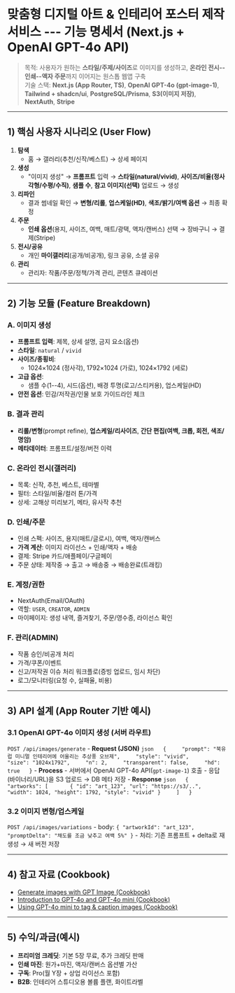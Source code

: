 # 맞춤형 디지털 아트 & 인테리어 포스터 제작 서비스 --- 기능 명세서 (Next.js + OpenAI GPT-4o API)

> 목적: 사용자가 원하는 **스타일/주제/사이즈**로 이미지를 생성하고,
> **온라인 전시--인쇄--액자 주문**까지 이어지는 원스톱 웹앱 구축\
> 기술 스택: **Next.js (App Router, TS)**, **OpenAI GPT-4o
> (gpt-image-1)**, **Tailwind + shadcn/ui**, **PostgreSQL/Prisma**,
> **S3(이미지 저장)**, **NextAuth**, **Stripe**

------------------------------------------------------------------------

## 1) 핵심 사용자 시나리오 (User Flow)

1.  **탐색**
    -   홈 → 갤러리(추천/신작/베스트) → 상세 페이지
2.  **생성**
    -   "이미지 생성" → **프롬프트** 입력 → **스타일(natural/vivid)**,
        **사이즈/비율(정사각형/수평/수직)**, **샘플 수**, **참고
        이미지(선택)** 업로드 → 생성
3.  **리파인**
    -   결과 썸네일 확인 → **변형/리롤**, **업스케일(HD)**,
        **색조/밝기/여백 옵션** → 최종 확정
4.  **주문**
    -   **인쇄 옵션**(용지, 사이즈, 여백, 매트/광택, 액자/캔버스) 선택 →
        장바구니 → 결제(Stripe)
5.  **전시/공유**
    -   개인 **마이갤러리**(공개/비공개), 링크 공유, 소셜 공유
6.  **관리**
    -   관리자: 작품/주문/정책/가격 관리, 콘텐츠 큐레이션

------------------------------------------------------------------------

## 2) 기능 모듈 (Feature Breakdown)

### A. 이미지 생성

-   **프롬프트 입력**: 제목, 상세 설명, 금지 요소(옵션)
-   **스타일**: `natural` / `vivid`
-   **사이즈/종횡비**:
    -   1024×1024 (정사각), 1792×1024 (가로), 1024×1792 (세로)
-   **고급 옵션**:
    -   샘플 수(1--4), 시드(옵션), 배경 투명(로고/스티커용),
        업스케일(HD)
-   **안전 옵션**: 민감/저작권/인물 보호 가이드라인 체크

### B. 결과 관리

-   **리롤/변형**(prompt refine), **업스케일/리사이즈**, **간단
    편집(여백, 크롭, 회전, 색조/명암)**
-   **메타데이터**: 프롬프트/설정/버전 이력

### C. 온라인 전시(갤러리)

-   목록: 신작, 추천, 베스트, 테마별
-   필터: 스타일/비율/컬러 톤/가격
-   상세: 고해상 미리보기, 메타, 유사작 추천

### D. 인쇄/주문

-   인쇄 스펙: 사이즈, 용지(매트/글로시), 여백, 액자/캔버스
-   **가격 계산**: 이미지 라이선스 + 인쇄/액자 + 배송
-   결제: Stripe 카드/애플페이/구글페이
-   주문 상태: 제작중 → 출고 → 배송중 → 배송완료(트래킹)

### E. 계정/권한

-   NextAuth(Email/OAuth)
-   역할: `USER`, `CREATOR`, `ADMIN`
-   마이페이지: 생성 내역, 즐겨찾기, 주문/영수증, 라이선스 확인

### F. 관리(ADMIN)

-   작품 승인/비공개 처리
-   가격/쿠폰/이벤트
-   신고/저작권 이슈 처리 워크플로(증빙 업로드, 임시 차단)
-   로그/모니터링(요청 수, 실패율, 비용)

------------------------------------------------------------------------

## 3) API 설계 (App Router 기반 예시)

### 3.1 OpenAI GPT-4o 이미지 생성 (서버 라우트)

`POST /api/images/generate` - **Request (JSON)**
`json   {     "prompt": "북유럽 미니멀 인테리어에 어울리는 추상풍 오브제",     "style": "vivid",      "size": "1024x1792",     "n": 2,     "transparent": false,     "hd": true   }` -
**Process** - 서버에서 OpenAI GPT-4o API(`gpt-image-1`) 호출 -
응답(바이너리/URL)을 S3 업로드 → DB 메타 저장 - **Response**
`json   {     "artworks": [       { "id": "art_123", "url": "https://s3/..", "width": 1024, "height": 1792, "style": "vivid" }     ]   }`

### 3.2 이미지 변형/업스케일

`POST /api/images/variations` - body:
`{ "artworkId": "art_123", "promptDelta": "채도를 조금 낮추고 여백 5%" }` -
처리: 기존 프롬프트 + delta로 재생성 → 새 버전 저장

------------------------------------------------------------------------

## 4) 참고 자료 (Cookbook)

-   [Generate images with GPT Image
    (Cookbook)](https://cookbook.openai.com/examples/generate_images_with_gpt_image?utm_source=chatgpt.com)
-   [Introduction to GPT-4o and GPT-4o mini
    (Cookbook)](https://cookbook.openai.com/examples/gpt4o/introduction_to_gpt4o?utm_source=chatgpt.com)
-   [Using GPT-4o mini to tag & caption images
    (Cookbook)](https://cookbook.openai.com/examples/tag_caption_images_with_gpt4v?utm_source=chatgpt.com)

------------------------------------------------------------------------

## 5) 수익/과금(예시)

-   **프리미엄 크레딧**: 기본 5장 무료, 추가 크레딧 판매
-   **인쇄 마진**: 원가+마진, 액자/캔버스 옵션별 가산
-   **구독**: Pro(월 Y장 + 상업 라이선스 포함)
-   **B2B**: 인테리어 스튜디오용 볼륨 플랜, 화이트라벨
